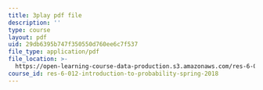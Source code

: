 ```yaml
---
title: 3play pdf file
description: ''
type: course
layout: pdf
uid: 29db6395b747f350550d760ee6c7f537
file_type: application/pdf
file_location: >-
  https://open-learning-course-data-production.s3.amazonaws.com/res-6-012-introduction-to-probability-spring-2018/29db6395b747f350550d760ee6c7f537_27d9Gew3llM.pdf
course_id: res-6-012-introduction-to-probability-spring-2018
---
```

